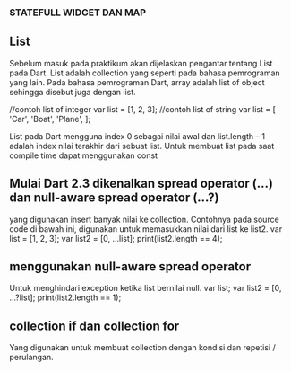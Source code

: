 ### STATEFULL WIDGET DAN MAP

## List
Sebelum masuk pada praktikum akan dijelaskan pengantar tentang List pada Dart. List adalah
collection yang seperti pada bahasa pemrograman yang lain. Pada bahasa pemrograman Dart,
array adalah list of object sehingga disebut juga dengan list.

//contoh list of integer
var list = [1, 2, 3];
//contoh list of string
var list = [ 'Car', 'Boat', 'Plane', ];

List pada Dart mengguna index 0 sebagai nilai awal dan list.length – 1 adalah index nilai
terakhir dari sebuat list.
Untuk membuat list pada saat compile time dapat menggunakan const

## Mulai Dart 2.3 dikenalkan spread operator (…) dan null-aware spread operator (…?)
yang digunakan insert banyak nilai ke collection. Contohnya pada source code di bawah ini,
digunakan untuk memasukkan nilai dari list ke list2.
var list = [1, 2, 3];
var list2 = [0, ...list];
print(list2.length == 4);

## menggunakan null-aware spread operator
Untuk menghindari exception ketika list bernilai null.
var list;
var list2 = [0, ...?list];
print(list2.length == 1);

## collection if dan collection for 
Yang digunakan untuk membuat collection dengan kondisi dan repetisi / perulangan. 





